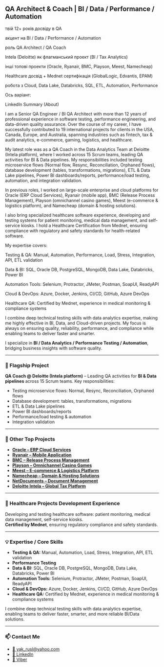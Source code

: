 ## QA Architect & Coach | BI / Data / Performance / Automation

твій 12+ років досвіду в QA

акцент на BI / Data / Performance / Automation

роль QA Architect / QA Coach

Intela (Deloitte) як флагманський проект (BI / Tax Analytics)

інші топові проекти (Oracle, Ryanair, BMC, Playson, Meest, Namecheap)

Healthcare досвід + Mednet сертифікація (GlobalLogic, Edvantis, EPAM)

робота з Cloud, Data Lake, Databricks, SQL, ETL, Automation, Performance

Ось варіант:

LinkedIn Summary (About)

I am a Senior QA Engineer / BI QA Architect with more than 12 years of professional experience in software testing, performance engineering, and data-driven quality assurance. Over the course of my career, I have successfully contributed to 19 international projects for clients in the USA, Canada, Europe, and Australia, spanning industries such as fintech, tax & audit analytics, e-commerce, gaming, logistics, and healthcare.

My latest role was as a QA Coach in the Data Analytics Team at Deloitte (Intela platform), where I worked across 15 Scrum teams, leading QA activities for BI & Data pipelines. My responsibilities included testing microservice flows (Normal flow, Resync, Reconciliation, Orphaned flows), database development (tables, transformations, migrations), ETL & Data Lake pipelines, Power BI dashboards/reports, performance/load testing, automation, and integration validation.

In previous roles, I worked on large-scale enterprise and cloud platforms for Oracle (ERP Cloud Services), Ryanair (mobile app), BMC (Release Process Management), Playson (omnichannel casino games), Meest (e-commerce & logistics platform), and Namecheap (domain & hosting solutions).

I also bring specialized healthcare software experience, developing and testing systems for patient monitoring, medical data management, and self-service kiosks. I hold a Healthcare Certification from Mednet, ensuring compliance with regulatory and safety standards for health-related software.

My expertise covers:

Testing & QA: Manual, Automation, Performance, Load, Stress, Integration, API, ETL validation

Data & BI: SQL, Oracle DB, PostgreSQL, MongoDB, Data Lake, Databricks, Power BI

Automation Tools: Selenium, Protractor, JMeter, Postman, SoapUI, ReadyAPI

Cloud & DevOps: Azure, Docker, Jenkins, CI/CD, GitHub, Azure DevOps

Healthcare QA: Certified by Mednet, experience in medical monitoring & compliance systems

I combine deep technical testing skills with data analytics expertise, making me highly effective in BI, Data, and Cloud-driven projects. My focus is always on ensuring quality, reliability, performance, and compliance while enabling teams to deliver faster and smarter.

I specialize in **BI / Data Analytics / Performance Testing / Automation**, bridging business insights with software quality.

---

### 🚀 Flagship Project

**QA Coach @ Deloitte (Intela platform)** – Leading QA activities for **BI & Data pipelines** across 15 Scrum teams. Key responsibilities:

* Testing microservice flows: Normal, Resync, Reconciliation, Orphaned flows
* Database development: tables, transformations, migrations
* ETL & Data Lake pipelines
* Power BI dashboards/reports
* Performance/load testing & automation
* Integration validation

---

### 🔹 Other Top Projects

* [**Oracle – ERP Cloud Services**](https://play.google.com/store/apps/details?id=com.oracle.ofsc)
* [**Ryanair – Mobile Application**](https://play.google.com/store/apps/details?id=com.ryanair.cheapflights)
* [**BMC – Release Process Management**](https://docs.bmc.com/docs/brpmsp7/home-1095677593.html)
* [**Playson – Omnichannel Casino Games**](https://playson.com/)
* [**Meest – E-commerce & Logistics Platform**](https://meest.shopping/kz)
* [**Namecheap – Domain & Hosting Solutions**](https://www.namecheap.com)
* [**NetDocuments – Document Management**](https://www.netdocuments.com/)
* [**Deloitte Intela – Global Tax Platform**](https://www2.deloitte.com/us/en/pages/tax/solutions/intela-global-tax-platform.html)

---

### 🏥 Healthcare Projects Development Experience

Developing and testing healthcare software: patient monitoring, medical data management, self-service kiosks.  
**Certified by Mednet**, ensuring regulatory compliance and safety standards.

---

### 💡 Expertise / Core Skills

* **Testing & QA:** Manual, Automation, Load, Stress, Integration, API, ETL validation
* **Performance Testing**
* **Data & BI:** SQL, Oracle DB, PostgreSQL, MongoDB, Data Lake, Databricks, Power BI
* **Automation Tools:** Selenium, Protractor, JMeter, Postman, SoapUI, ReadyAPI
* **Cloud & DevOps:** Azure, Docker, Jenkins, CI/CD, GitHub, Azure DevOps
* **Healthcare QA:** Certified by Mednet, experience in medical monitoring & compliance systems

I combine deep technical testing skills with data analytics expertise, enabling teams to deliver faster, smarter, and more reliable BI/Data solutions.

---

### 📫 Contact Me

* [📧 yak_rusl@yahoo.com](mailto:yak_rusl@yahoo.com)
* [💼 LinkedIn](https://www.linkedin.com/in/ruslan-yakovenko-85a66674/)
* [📱 Viber](https://wa.me/380699896126)

